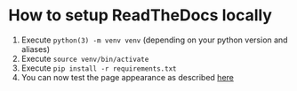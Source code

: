 # How to setup ReadTheDocs locally

1. Execute `python(3) -m venv venv` (depending on your python version and aliases)
2. Execute `source venv/bin/activate`
3. Execute `pip install -r requirements.txt`
4. You can now test the page appearance as described [here](./test-locally.md)

